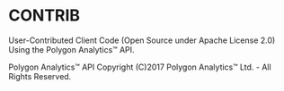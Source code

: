 # CONTRIB
User-Contributed Client Code (Open Source under Apache License 2.0) Using the Polygon Analytics™ API.

Polygon Analytics™ API Copyright (C)2017 Polygon Analytics™ Ltd. - All Rights Reserved.
